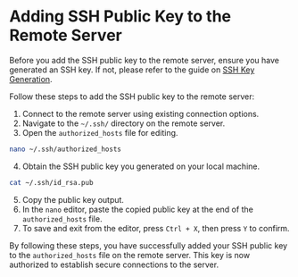 # Adding SSH Public Key to the Remote Server

Before you add the SSH public key to the remote server, ensure you have generated an SSH key. If not, please refer to the guide on [SSH Key Generation](https://chat.openai.com/c/link-to-SSH-Key-Generation).

Follow these steps to add the SSH public key to the remote server:

1. Connect to the remote server using existing connection options.
2. Navigate to the `~/.ssh/` directory on the remote server.
3. Open the `authorized_hosts` file for editing.
```bash
nano ~/.ssh/authorized_hosts
```
4. Obtain the SSH public key you generated on your local machine.
```bash
cat ~/.ssh/id_rsa.pub
```
5. Copy the public key output.
6. In the `nano` editor, paste the copied public key at the end of the `authorized_hosts` file.
7. To save and exit from the editor, press `Ctrl + X`, then press `Y` to confirm.
 

By following these steps, you have successfully added your SSH public key to the `authorized_hosts` file on the remote server. This key is now authorized to establish secure connections to the server.